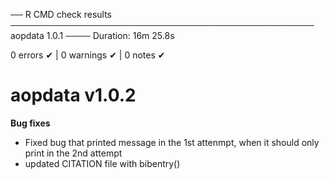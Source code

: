 ── R CMD check results ───────────────────────────────────────────────── aopdata 1.0.1 ────
Duration: 16m 25.8s

0 errors ✔ | 0 warnings ✔ | 0 notes ✔

# aopdata v1.0.2

**Bug fixes**

- Fixed bug that printed message in the 1st attenmpt, when it should only print in the 2nd attempt
- updated CITATION file with bibentry()
